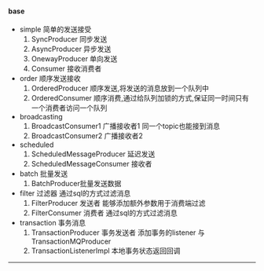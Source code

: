 
#### base
* simple 简单的发送接受 
  1) SyncProducer 同步发送
  2) AsyncProducer 异步发送
  3) OnewayProducer 单向发送
  4) Consumer 接收消费者
* order 顺序发送接收
  1) OrderedProducer 顺序发送,将发送的消息放到一个队列中
  2) OrderedConsumer 顺序消费,通过给队列加锁的方式,保证同一时间只有一个消费者访问一个队列  
* broadcasting
  1) BroadcastConsumer1 广播接收者1 同一个topic也能接到消息
  2) BroadcastConsumer2 广播接收者2
* scheduled  
  1) ScheduledMessageProducer 延迟发送
  2) ScheduledMessageConsumer 接收者
* batch  批量发送
  1) BatchProducer批量发送数据
* filter 过滤器 通过sql的方式过滤消息
  1) FilterProducer 发送者 能够添加额外参数用于消费端过滤
  2) FilterConsumer 消费者 通过sql的方式过滤消息
* transaction 事务消息
  1) TransactionProducer 事务发送者 添加事务的listener 与 TransactionMQProducer
  2) TransactionListenerImpl 本地事务状态返回回调
----